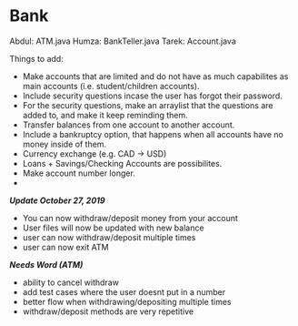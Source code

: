 # Bank
Abdul: ATM.java
Humza: BankTeller.java
Tarek: Account.java

Things to add:
- Make accounts that are limited and do not have as much capabilites as main accounts (i.e. student/children accounts).
- Include security questions incase the user has forgot their password.
 - For the security questions, make an arraylist that the questions are added to, and make it keep reminding them.
- Transfer balances from one account to another account.
- Include a bankruptcy option, that happens when all accounts have no money inside of them.
- Currency exchange (e.g. CAD -> USD)
- Loans + Savings/Checking Accounts are possibilites. 
- Make account number longer.
- 

***Update October 27, 2019***
- You can now withdraw/deposit money from your account
- User files will now be updated with new balance
- user can now withdraw/deposit multiple times
- user can now exit ATM

***Needs Word (ATM)***
- ability to cancel withdraw
- add test cases where the user doesnt put in a number
- better flow when withdrawing/depositing multiple times
- withdraw/deposit methods are very repetitive
